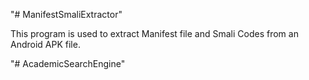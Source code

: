 "# ManifestSmaliExtractor" 

This program is used to extract Manifest file and Smali Codes from an Android APK file. 

"# AcademicSearchEngine" 
